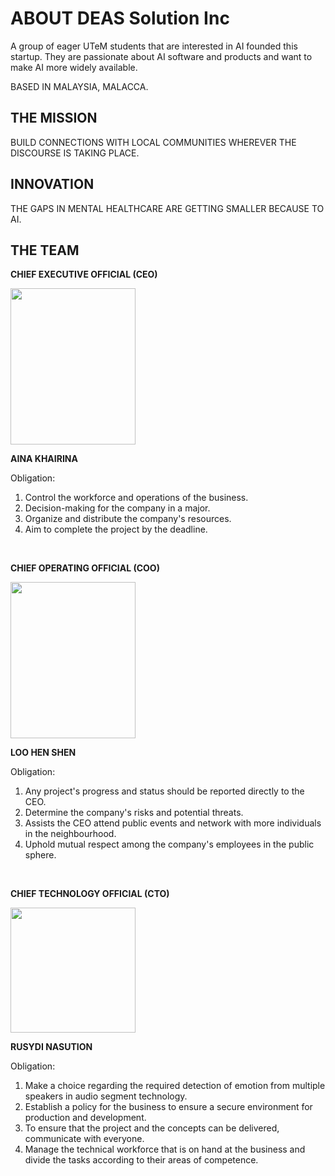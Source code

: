# ABOUT DEAS Solution Inc 
A group of eager UTeM students that are interested in AI founded this startup. They are passionate about AI software and products and want to make AI more widely available.

BASED IN MALAYSIA, MALACCA. 

## THE MISSION
BUILD CONNECTIONS WITH LOCAL COMMUNITIES WHEREVER THE DISCOURSE IS TAKING PLACE.

## INNOVATION
THE GAPS IN MENTAL HEALTHCARE ARE GETTING SMALLER BECAUSE TO AI.

## THE TEAM
**CHIEF EXECUTIVE OFFICIAL (CEO)**

<img src= "https://user-images.githubusercontent.com/121418382/210572231-be1e092c-5608-4220-9771-7a9abf7242bb.png" width="200" height="250" />  

**AINA KHAIRINA**

Obligation:
1. Control the workforce and operations of the business.
2. Decision-making for the company in a major.
3. Organize and distribute the company's resources.
4. Aim to complete the project by the deadline.

<br>

**CHIEF OPERATING OFFICIAL (COO)**

<img src="https://user-images.githubusercontent.com/121418382/210573428-09d718c2-79e3-44d2-9d45-cb265b608464.png" width="200" height="250" />

**LOO HEN SHEN**

Obligation:
1. Any project's progress and status should be reported directly to the CEO.
2. Determine the company's risks and potential threats.
3. Assists the CEO attend public events and network with more individuals in the neighbourhood.
4. Uphold mutual respect among the company's employees in the public sphere.

<br>

**CHIEF TECHNOLOGY OFFICIAL (CTO)**

<img src="assets/tlh.jpeg" width="200" height="auto" />

**RUSYDI NASUTION**

Obligation:
1. Make a choice regarding the required detection of emotion from multiple speakers in audio segment technology.
2. Establish a policy for the business to ensure a secure environment for production and development.
3. To ensure that the project and the concepts can be delivered, communicate with everyone.
4. Manage the technical workforce that is on hand at the business and divide the tasks according to their areas of competence.
